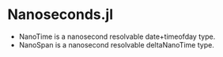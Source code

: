 # Nanoseconds.jl
- NanoTime is a nanosecond resolvable date+timeofday type.
- NanoSpan is a nanosecond resolvable deltaNanoTime type.
